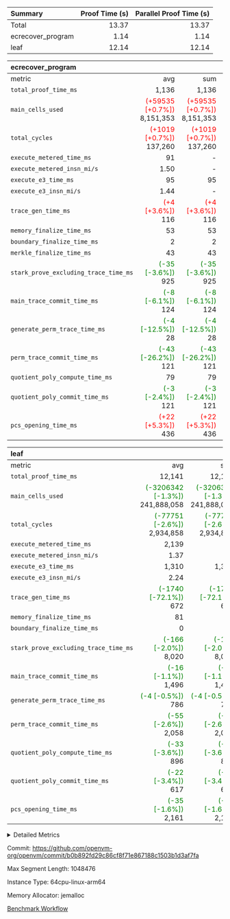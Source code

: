 | Summary | Proof Time (s) | Parallel Proof Time (s) |
|:---|---:|---:|
| Total |  13.37 |  13.37 |
| ecrecover_program |  1.14 |  1.14 |
| leaf |  12.14 |  12.14 |


| ecrecover_program |||||
|:---|---:|---:|---:|---:|
|metric|avg|sum|max|min|
| `total_proof_time_ms ` |  1,136 |  1,136 |  1,136 |  1,136 |
| `main_cells_used     ` | <span style='color: red'>(+59535 [+0.7%])</span> 8,151,353 | <span style='color: red'>(+59535 [+0.7%])</span> 8,151,353 | <span style='color: red'>(+59535 [+0.7%])</span> 8,151,353 | <span style='color: red'>(+59535 [+0.7%])</span> 8,151,353 |
| `total_cycles        ` | <span style='color: red'>(+1019 [+0.7%])</span> 137,260 | <span style='color: red'>(+1019 [+0.7%])</span> 137,260 | <span style='color: red'>(+1019 [+0.7%])</span> 137,260 | <span style='color: red'>(+1019 [+0.7%])</span> 137,260 |
| `execute_metered_time_ms` |  91 | -          | -          | -          |
| `execute_metered_insn_mi/s` |  1.50 | -          | -          | -          |
| `execute_e3_time_ms  ` |  95 |  95 |  95 |  95 |
| `execute_e3_insn_mi/s` |  1.44 | -          |  1.44 |  1.44 |
| `trace_gen_time_ms   ` | <span style='color: red'>(+4 [+3.6%])</span> 116 | <span style='color: red'>(+4 [+3.6%])</span> 116 | <span style='color: red'>(+4 [+3.6%])</span> 116 | <span style='color: red'>(+4 [+3.6%])</span> 116 |
| `memory_finalize_time_ms` |  53 |  53 |  53 |  53 |
| `boundary_finalize_time_ms` |  2 |  2 |  2 |  2 |
| `merkle_finalize_time_ms` |  43 |  43 |  43 |  43 |
| `stark_prove_excluding_trace_time_ms` | <span style='color: green'>(-35 [-3.6%])</span> 925 | <span style='color: green'>(-35 [-3.6%])</span> 925 | <span style='color: green'>(-35 [-3.6%])</span> 925 | <span style='color: green'>(-35 [-3.6%])</span> 925 |
| `main_trace_commit_time_ms` | <span style='color: green'>(-8 [-6.1%])</span> 124 | <span style='color: green'>(-8 [-6.1%])</span> 124 | <span style='color: green'>(-8 [-6.1%])</span> 124 | <span style='color: green'>(-8 [-6.1%])</span> 124 |
| `generate_perm_trace_time_ms` | <span style='color: green'>(-4 [-12.5%])</span> 28 | <span style='color: green'>(-4 [-12.5%])</span> 28 | <span style='color: green'>(-4 [-12.5%])</span> 28 | <span style='color: green'>(-4 [-12.5%])</span> 28 |
| `perm_trace_commit_time_ms` | <span style='color: green'>(-43 [-26.2%])</span> 121 | <span style='color: green'>(-43 [-26.2%])</span> 121 | <span style='color: green'>(-43 [-26.2%])</span> 121 | <span style='color: green'>(-43 [-26.2%])</span> 121 |
| `quotient_poly_compute_time_ms` |  79 |  79 |  79 |  79 |
| `quotient_poly_commit_time_ms` | <span style='color: green'>(-3 [-2.4%])</span> 121 | <span style='color: green'>(-3 [-2.4%])</span> 121 | <span style='color: green'>(-3 [-2.4%])</span> 121 | <span style='color: green'>(-3 [-2.4%])</span> 121 |
| `pcs_opening_time_ms ` | <span style='color: red'>(+22 [+5.3%])</span> 436 | <span style='color: red'>(+22 [+5.3%])</span> 436 | <span style='color: red'>(+22 [+5.3%])</span> 436 | <span style='color: red'>(+22 [+5.3%])</span> 436 |

| leaf |||||
|:---|---:|---:|---:|---:|
|metric|avg|sum|max|min|
| `total_proof_time_ms ` |  12,141 |  12,141 |  12,141 |  12,141 |
| `main_cells_used     ` | <span style='color: green'>(-3206342 [-1.3%])</span> 241,888,058 | <span style='color: green'>(-3206342 [-1.3%])</span> 241,888,058 | <span style='color: green'>(-3206342 [-1.3%])</span> 241,888,058 | <span style='color: green'>(-3206342 [-1.3%])</span> 241,888,058 |
| `total_cycles        ` | <span style='color: green'>(-77751 [-2.6%])</span> 2,934,858 | <span style='color: green'>(-77751 [-2.6%])</span> 2,934,858 | <span style='color: green'>(-77751 [-2.6%])</span> 2,934,858 | <span style='color: green'>(-77751 [-2.6%])</span> 2,934,858 |
| `execute_metered_time_ms` |  2,139 | -          | -          | -          |
| `execute_metered_insn_mi/s` |  1.37 | -          | -          | -          |
| `execute_e3_time_ms  ` |  1,310 |  1,310 |  1,310 |  1,310 |
| `execute_e3_insn_mi/s` |  2.24 | -          |  2.24 |  2.24 |
| `trace_gen_time_ms   ` | <span style='color: green'>(-1740 [-72.1%])</span> 672 | <span style='color: green'>(-1740 [-72.1%])</span> 672 | <span style='color: green'>(-1740 [-72.1%])</span> 672 | <span style='color: green'>(-1740 [-72.1%])</span> 672 |
| `memory_finalize_time_ms` |  81 |  81 |  81 |  81 |
| `boundary_finalize_time_ms` |  0 |  0 |  0 |  0 |
| `stark_prove_excluding_trace_time_ms` | <span style='color: green'>(-166 [-2.0%])</span> 8,020 | <span style='color: green'>(-166 [-2.0%])</span> 8,020 | <span style='color: green'>(-166 [-2.0%])</span> 8,020 | <span style='color: green'>(-166 [-2.0%])</span> 8,020 |
| `main_trace_commit_time_ms` | <span style='color: green'>(-16 [-1.1%])</span> 1,496 | <span style='color: green'>(-16 [-1.1%])</span> 1,496 | <span style='color: green'>(-16 [-1.1%])</span> 1,496 | <span style='color: green'>(-16 [-1.1%])</span> 1,496 |
| `generate_perm_trace_time_ms` | <span style='color: green'>(-4 [-0.5%])</span> 786 | <span style='color: green'>(-4 [-0.5%])</span> 786 | <span style='color: green'>(-4 [-0.5%])</span> 786 | <span style='color: green'>(-4 [-0.5%])</span> 786 |
| `perm_trace_commit_time_ms` | <span style='color: green'>(-55 [-2.6%])</span> 2,058 | <span style='color: green'>(-55 [-2.6%])</span> 2,058 | <span style='color: green'>(-55 [-2.6%])</span> 2,058 | <span style='color: green'>(-55 [-2.6%])</span> 2,058 |
| `quotient_poly_compute_time_ms` | <span style='color: green'>(-33 [-3.6%])</span> 896 | <span style='color: green'>(-33 [-3.6%])</span> 896 | <span style='color: green'>(-33 [-3.6%])</span> 896 | <span style='color: green'>(-33 [-3.6%])</span> 896 |
| `quotient_poly_commit_time_ms` | <span style='color: green'>(-22 [-3.4%])</span> 617 | <span style='color: green'>(-22 [-3.4%])</span> 617 | <span style='color: green'>(-22 [-3.4%])</span> 617 | <span style='color: green'>(-22 [-3.4%])</span> 617 |
| `pcs_opening_time_ms ` | <span style='color: green'>(-35 [-1.6%])</span> 2,161 | <span style='color: green'>(-35 [-1.6%])</span> 2,161 | <span style='color: green'>(-35 [-1.6%])</span> 2,161 | <span style='color: green'>(-35 [-1.6%])</span> 2,161 |



<details>
<summary>Detailed Metrics</summary>

| group | num_segments | num_children | keygen_time_ms | insns | fri.log_blowup | execute_metered_time_ms | execute_metered_insn_mi/s | commit_exe_time_ms |
| --- | --- | --- | --- | --- | --- | --- | --- | --- |
| ecrecover_program | 1 |  | 939 | 137,261 | 1 | 91 | 1.50 | 9 | 
| leaf |  | 1 |  |  | 1 |  |  |  | 

| group | air_name | quotient_deg | interactions | constraints |
| --- | --- | --- | --- | --- |
| ecrecover_program | AccessAdapterAir<16> | 2 | 5 | 12 | 
| ecrecover_program | AccessAdapterAir<2> | 2 | 5 | 12 | 
| ecrecover_program | AccessAdapterAir<32> | 2 | 5 | 12 | 
| ecrecover_program | AccessAdapterAir<4> | 2 | 5 | 12 | 
| ecrecover_program | AccessAdapterAir<8> | 2 | 5 | 12 | 
| ecrecover_program | BitwiseOperationLookupAir<8> | 2 | 2 | 4 | 
| ecrecover_program | KeccakVmAir | 2 | 321 | 4,513 | 
| ecrecover_program | MemoryMerkleAir<8> | 2 | 4 | 39 | 
| ecrecover_program | PersistentBoundaryAir<8> | 2 | 3 | 7 | 
| ecrecover_program | PhantomAir | 2 | 3 | 5 | 
| ecrecover_program | Poseidon2PeripheryAir<BabyBearParameters>, 1> | 2 | 1 | 286 | 
| ecrecover_program | ProgramAir | 1 | 1 | 4 | 
| ecrecover_program | RangeTupleCheckerAir<2> | 1 | 1 | 4 | 
| ecrecover_program | Rv32HintStoreAir | 2 | 18 | 28 | 
| ecrecover_program | VariableRangeCheckerAir | 1 | 1 | 4 | 
| ecrecover_program | VmAirWrapper<Rv32BaseAluAdapterAir, BaseAluCoreAir<4, 8> | 2 | 20 | 37 | 
| ecrecover_program | VmAirWrapper<Rv32BaseAluAdapterAir, LessThanCoreAir<4, 8> | 2 | 18 | 40 | 
| ecrecover_program | VmAirWrapper<Rv32BaseAluAdapterAir, ShiftCoreAir<4, 8> | 2 | 24 | 91 | 
| ecrecover_program | VmAirWrapper<Rv32BranchAdapterAir, BranchEqualCoreAir<4> | 2 | 11 | 20 | 
| ecrecover_program | VmAirWrapper<Rv32BranchAdapterAir, BranchLessThanCoreAir<4, 8> | 2 | 13 | 35 | 
| ecrecover_program | VmAirWrapper<Rv32CondRdWriteAdapterAir, Rv32JalLuiCoreAir> | 2 | 10 | 18 | 
| ecrecover_program | VmAirWrapper<Rv32IsEqualModAdapterAir<2, 1, 32, 32>, ModularIsEqualCoreAir<32, 4, 8> | 2 | 25 | 225 | 
| ecrecover_program | VmAirWrapper<Rv32JalrAdapterAir, Rv32JalrCoreAir> | 2 | 16 | 20 | 
| ecrecover_program | VmAirWrapper<Rv32LoadStoreAdapterAir, LoadSignExtendCoreAir<4, 8> | 2 | 18 | 33 | 
| ecrecover_program | VmAirWrapper<Rv32LoadStoreAdapterAir, LoadStoreCoreAir<4> | 2 | 17 | 40 | 
| ecrecover_program | VmAirWrapper<Rv32MultAdapterAir, DivRemCoreAir<4, 8> | 2 | 25 | 84 | 
| ecrecover_program | VmAirWrapper<Rv32MultAdapterAir, MulHCoreAir<4, 8> | 2 | 24 | 31 | 
| ecrecover_program | VmAirWrapper<Rv32MultAdapterAir, MultiplicationCoreAir<4, 8> | 2 | 19 | 19 | 
| ecrecover_program | VmAirWrapper<Rv32RdWriteAdapterAir, Rv32AuipcCoreAir> | 2 | 12 | 14 | 
| ecrecover_program | VmAirWrapper<Rv32VecHeapAdapterAir<1, 2, 2, 32, 32>, FieldExpressionCoreAir> | 2 | 415 | 480 | 
| ecrecover_program | VmAirWrapper<Rv32VecHeapAdapterAir<2, 1, 1, 32, 32>, FieldExpressionCoreAir> | 2 | 158 | 190 | 
| ecrecover_program | VmAirWrapper<Rv32VecHeapAdapterAir<2, 2, 2, 32, 32>, FieldExpressionCoreAir> | 2 | 428 | 457 | 
| ecrecover_program | VmConnectorAir | 2 | 5 | 11 | 
| leaf | AccessAdapterAir<2> | 2 | 5 | 12 | 
| leaf | AccessAdapterAir<4> | 2 | 5 | 12 | 
| leaf | AccessAdapterAir<8> | 2 | 5 | 12 | 
| leaf | FriReducedOpeningAir | 2 | 39 | 71 | 
| leaf | JalRangeCheckAir | 2 | 9 | 14 | 
| leaf | NativePoseidon2Air<BabyBearParameters>, 1> | 2 | 136 | 572 | 
| leaf | PhantomAir | 2 | 3 | 5 | 
| leaf | ProgramAir | 1 | 1 | 4 | 
| leaf | VariableRangeCheckerAir | 1 | 1 | 4 | 
| leaf | VmAirWrapper<AluNativeAdapterAir, FieldArithmeticCoreAir> | 2 | 15 | 27 | 
| leaf | VmAirWrapper<BranchNativeAdapterAir, BranchEqualCoreAir<1> | 2 | 11 | 25 | 
| leaf | VmAirWrapper<NativeAdapterAir<2, 0>, PublicValuesCoreAir> | 2 | 11 | 30 | 
| leaf | VmAirWrapper<NativeLoadStoreAdapterAir<1>, NativeLoadStoreCoreAir<1> | 2 | 15 | 20 | 
| leaf | VmAirWrapper<NativeLoadStoreAdapterAir<4>, NativeLoadStoreCoreAir<4> | 2 | 15 | 20 | 
| leaf | VmAirWrapper<NativeVectorizedAdapterAir<4>, FieldExtensionCoreAir> | 2 | 15 | 27 | 
| leaf | VmConnectorAir | 2 | 5 | 11 | 
| leaf | VolatileBoundaryAir | 2 | 7 | 19 | 

| group | air_name | idx | rows | prep_cols | perm_cols | main_cols | cells |
| --- | --- | --- | --- | --- | --- | --- | --- |
| leaf | AccessAdapterAir<2> | 0 | 1,048,576 |  | 16 | 11 | 28,311,552 | 
| leaf | AccessAdapterAir<4> | 0 | 524,288 |  | 16 | 13 | 15,204,352 | 
| leaf | AccessAdapterAir<8> | 0 | 32,768 |  | 16 | 17 | 1,081,344 | 
| leaf | FriReducedOpeningAir | 0 | 4,194,304 |  | 84 | 27 | 465,567,744 | 
| leaf | JalRangeCheckAir | 0 | 65,536 |  | 28 | 12 | 2,621,440 | 
| leaf | NativePoseidon2Air<BabyBearParameters>, 1> | 0 | 262,144 |  | 312 | 398 | 186,122,240 | 
| leaf | PhantomAir | 0 | 32,768 |  | 12 | 6 | 589,824 | 
| leaf | ProgramAir | 0 | 524,288 |  | 8 | 10 | 9,437,184 | 
| leaf | VariableRangeCheckerAir | 0 | 262,144 | 2 | 8 | 1 | 2,359,296 | 
| leaf | VmAirWrapper<AluNativeAdapterAir, FieldArithmeticCoreAir> | 0 | 2,097,152 |  | 36 | 29 | 136,314,880 | 
| leaf | VmAirWrapper<BranchNativeAdapterAir, BranchEqualCoreAir<1> | 0 | 524,288 |  | 28 | 23 | 26,738,688 | 
| leaf | VmAirWrapper<NativeAdapterAir<2, 0>, PublicValuesCoreAir> | 0 | 64 |  | 28 | 27 | 3,520 | 
| leaf | VmAirWrapper<NativeLoadStoreAdapterAir<1>, NativeLoadStoreCoreAir<1> | 0 | 1,048,576 |  | 40 | 21 | 63,963,136 | 
| leaf | VmAirWrapper<NativeLoadStoreAdapterAir<4>, NativeLoadStoreCoreAir<4> | 0 | 262,144 |  | 40 | 27 | 17,563,648 | 
| leaf | VmAirWrapper<NativeVectorizedAdapterAir<4>, FieldExtensionCoreAir> | 0 | 262,144 |  | 36 | 38 | 19,398,656 | 
| leaf | VmConnectorAir | 0 | 2 | 1 | 16 | 5 | 42 | 
| leaf | VolatileBoundaryAir | 0 | 524,288 |  | 20 | 12 | 16,777,216 | 

| group | air_name | segment | rows | prep_cols | perm_cols | main_cols | cells |
| --- | --- | --- | --- | --- | --- | --- | --- |
| ecrecover_program | AccessAdapterAir<16> | 0 | 4,096 |  | 16 | 25 | 167,936 | 
| ecrecover_program | AccessAdapterAir<32> | 0 | 2,048 |  | 16 | 41 | 116,736 | 
| ecrecover_program | AccessAdapterAir<8> | 0 | 16,384 |  | 16 | 17 | 540,672 | 
| ecrecover_program | BitwiseOperationLookupAir<8> | 0 | 65,536 | 3 | 8 | 2 | 655,360 | 
| ecrecover_program | KeccakVmAir | 0 | 128 |  | 1,056 | 3,163 | 540,032 | 
| ecrecover_program | MemoryMerkleAir<8> | 0 | 4,096 |  | 16 | 32 | 196,608 | 
| ecrecover_program | PersistentBoundaryAir<8> | 0 | 4,096 |  | 12 | 20 | 131,072 | 
| ecrecover_program | PhantomAir | 0 | 16 |  | 12 | 6 | 288 | 
| ecrecover_program | Poseidon2PeripheryAir<BabyBearParameters>, 1> | 0 | 4,096 |  | 8 | 300 | 1,261,568 | 
| ecrecover_program | ProgramAir | 0 | 32,768 |  | 8 | 10 | 589,824 | 
| ecrecover_program | RangeTupleCheckerAir<2> | 0 | 524,288 | 2 | 8 | 1 | 4,718,592 | 
| ecrecover_program | Rv32HintStoreAir | 0 | 256 |  | 44 | 32 | 19,456 | 
| ecrecover_program | VariableRangeCheckerAir | 0 | 262,144 | 2 | 8 | 1 | 2,359,296 | 
| ecrecover_program | VmAirWrapper<Rv32BaseAluAdapterAir, BaseAluCoreAir<4, 8> | 0 | 65,536 |  | 52 | 36 | 5,767,168 | 
| ecrecover_program | VmAirWrapper<Rv32BaseAluAdapterAir, LessThanCoreAir<4, 8> | 0 | 4,096 |  | 40 | 37 | 315,392 | 
| ecrecover_program | VmAirWrapper<Rv32BaseAluAdapterAir, ShiftCoreAir<4, 8> | 0 | 16,384 |  | 52 | 53 | 1,720,320 | 
| ecrecover_program | VmAirWrapper<Rv32BranchAdapterAir, BranchEqualCoreAir<4> | 0 | 16,384 |  | 28 | 26 | 884,736 | 
| ecrecover_program | VmAirWrapper<Rv32BranchAdapterAir, BranchLessThanCoreAir<4, 8> | 0 | 4,096 |  | 32 | 32 | 262,144 | 
| ecrecover_program | VmAirWrapper<Rv32CondRdWriteAdapterAir, Rv32JalLuiCoreAir> | 0 | 4,096 |  | 28 | 18 | 188,416 | 
| ecrecover_program | VmAirWrapper<Rv32IsEqualModAdapterAir<2, 1, 32, 32>, ModularIsEqualCoreAir<32, 4, 8> | 0 | 4,096 |  | 56 | 166 | 909,312 | 
| ecrecover_program | VmAirWrapper<Rv32JalrAdapterAir, Rv32JalrCoreAir> | 0 | 4,096 |  | 36 | 28 | 262,144 | 
| ecrecover_program | VmAirWrapper<Rv32LoadStoreAdapterAir, LoadSignExtendCoreAir<4, 8> | 0 | 8,192 |  | 52 | 36 | 720,896 | 
| ecrecover_program | VmAirWrapper<Rv32LoadStoreAdapterAir, LoadStoreCoreAir<4> | 0 | 65,536 |  | 52 | 41 | 6,094,848 | 
| ecrecover_program | VmAirWrapper<Rv32MultAdapterAir, MulHCoreAir<4, 8> | 0 | 8 |  | 72 | 39 | 888 | 
| ecrecover_program | VmAirWrapper<Rv32MultAdapterAir, MultiplicationCoreAir<4, 8> | 0 | 32 |  | 52 | 31 | 2,656 | 
| ecrecover_program | VmAirWrapper<Rv32RdWriteAdapterAir, Rv32AuipcCoreAir> | 0 | 2,048 |  | 28 | 20 | 98,304 | 
| ecrecover_program | VmAirWrapper<Rv32VecHeapAdapterAir<1, 2, 2, 32, 32>, FieldExpressionCoreAir> | 0 | 2,048 |  | 836 | 547 | 2,832,384 | 
| ecrecover_program | VmAirWrapper<Rv32VecHeapAdapterAir<2, 1, 1, 32, 32>, FieldExpressionCoreAir> | 0 | 32 |  | 320 | 263 | 18,656 | 
| ecrecover_program | VmAirWrapper<Rv32VecHeapAdapterAir<2, 2, 2, 32, 32>, FieldExpressionCoreAir> | 0 | 1,024 |  | 860 | 625 | 1,520,640 | 
| ecrecover_program | VmConnectorAir | 0 | 2 | 1 | 16 | 5 | 42 | 

| group | idx | trace_gen_time_ms | total_proof_time_ms | total_cycles | total_cells | stark_prove_excluding_trace_time_ms | quotient_poly_compute_time_ms | quotient_poly_commit_time_ms | perm_trace_commit_time_ms | pcs_opening_time_ms | memory_finalize_time_ms | main_trace_commit_time_ms | main_cells_used | insns | generate_perm_trace_time_ms | execute_metered_time_ms | execute_metered_insn_mi/s | execute_e3_time_ms | execute_e3_insn_mi/s | boundary_finalize_time_ms |
| --- | --- | --- | --- | --- | --- | --- | --- | --- | --- | --- | --- | --- | --- | --- | --- | --- | --- | --- | --- | --- |
| leaf | 0 | 672 | 12,141 | 2,934,858 | 992,054,762 | 8,020 | 896 | 617 | 2,058 | 2,161 | 81 | 1,496 | 241,888,058 | 2,934,859 | 786 | 2,139 | 1.37 | 1,310 | 2.24 | 0 | 

| group | idx | trace_height_constraint | weighted_sum | threshold |
| --- | --- | --- | --- | --- |
| leaf | 0 | 0 | 18,022,532 | 2,013,265,921 | 
| leaf | 0 | 1 | 122,388,736 | 2,013,265,921 | 
| leaf | 0 | 2 | 9,011,266 | 2,013,265,921 | 
| leaf | 0 | 3 | 122,487,044 | 2,013,265,921 | 
| leaf | 0 | 4 | 524,288 | 2,013,265,921 | 
| leaf | 0 | 5 | 273,220,298 | 2,013,265,921 | 

| group | segment | trace_gen_time_ms | total_proof_time_ms | total_cycles | total_cells | stark_prove_excluding_trace_time_ms | quotient_poly_compute_time_ms | quotient_poly_commit_time_ms | perm_trace_commit_time_ms | pcs_opening_time_ms | merkle_finalize_time_ms | memory_finalize_time_ms | main_trace_commit_time_ms | main_cells_used | insns | generate_perm_trace_time_ms | execute_e3_time_ms | execute_e3_insn_mi/s | boundary_finalize_time_ms |
| --- | --- | --- | --- | --- | --- | --- | --- | --- | --- | --- | --- | --- | --- | --- | --- | --- | --- | --- | --- |
| ecrecover_program | 0 | 116 | 1,136 | 137,260 | 32,925,330 | 925 | 79 | 121 | 121 | 436 | 43 | 53 | 124 | 8,151,353 | 137,261 | 28 | 95 | 1.44 | 2 | 

| group | segment | trace_height_constraint | weighted_sum | threshold |
| --- | --- | --- | --- | --- |
| ecrecover_program | 0 | 0 | 396,372 | 2,013,265,921 | 
| ecrecover_program | 0 | 1 | 1,239,280 | 2,013,265,921 | 
| ecrecover_program | 0 | 2 | 198,186 | 2,013,265,921 | 
| ecrecover_program | 0 | 3 | 2,663,748 | 2,013,265,921 | 
| ecrecover_program | 0 | 4 | 16,384 | 2,013,265,921 | 
| ecrecover_program | 0 | 5 | 8,192 | 2,013,265,921 | 
| ecrecover_program | 0 | 6 | 471,272 | 2,013,265,921 | 
| ecrecover_program | 0 | 7 | 192 | 2,013,265,921 | 
| ecrecover_program | 0 | 8 | 5,947,994 | 2,013,265,921 | 

</details>


Commit: https://github.com/openvm-org/openvm/commit/b0b892fd29c86cf8f71e867188c1503b1d3af7fa

Max Segment Length: 1048476

Instance Type: 64cpu-linux-arm64

Memory Allocator: jemalloc

[Benchmark Workflow](https://github.com/openvm-org/openvm/actions/runs/15812380527)
